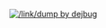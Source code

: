 [![/link/dump by dejbug](https://github.com/dejbug/dejbug.github.io/actions/workflows/linkdump.yml/badge.svg)](https://github.com/dejbug/dejbug.github.io/actions/workflows/linkdump.yml)
